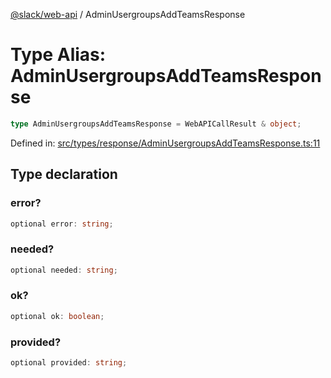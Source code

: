 [@slack/web-api](../index.md) / AdminUsergroupsAddTeamsResponse

# Type Alias: AdminUsergroupsAddTeamsResponse

```ts
type AdminUsergroupsAddTeamsResponse = WebAPICallResult & object;
```

Defined in: [src/types/response/AdminUsergroupsAddTeamsResponse.ts:11](https://github.com/slackapi/node-slack-sdk/blob/main/packages/web-api/src/types/response/AdminUsergroupsAddTeamsResponse.ts#L11)

## Type declaration

### error?

```ts
optional error: string;
```

### needed?

```ts
optional needed: string;
```

### ok?

```ts
optional ok: boolean;
```

### provided?

```ts
optional provided: string;
```
